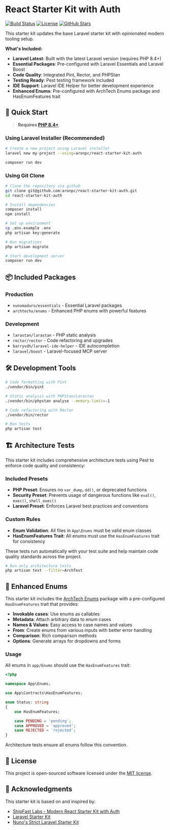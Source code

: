 # React Starter Kit with Auth

<p>
    <a href="https://github.com/aronpc/react-starter-kit-auth/actions"><img src="https://github.com/aronpc/react-starter-kit-auth/actions/workflows/tests.yml/badge.svg" alt="Build Status"></a>
    <a href="https://github.com/aronpc/react-starter-kit-auth/blob/main/LICENSE.md"><img src="https://img.shields.io/github/license/aronpc/react-starter-kit-auth" alt="License"></a>
    <a href="https://github.com/aronpc/react-starter-kit-auth"><img src="https://img.shields.io/github/stars/aronpc/react-starter-kit-auth" alt="GitHub Stars"></a>
</p>


This starter kit updates the base Laravel starter kit with opinionated modern tooling setup.

**What's Included:**
- **Laravel Latest**: Built with the latest Laravel version (requires PHP 8.4+)
- **Essential Packages**: Pre-configured with Laravel Essentials and Laravel Boost
- **Code Quality**: Integrated Pint, Rector, and PHPStan
- **Testing Ready**: Pest testing framework included
- **IDE Support**: Laravel IDE Helper for better development experience
- **Enhanced Enums**: Pre-configured with ArchTech Enums package and HasEnumFeatures trait

## 🚀 Quick Start

> **Requires [PHP 8.4+](https://php.net/releases/)**.

### Using Laravel Installer (Recommended)

```bash
# Create a new project using Laravel installer
laravel new my-project --using=aronpc/react-starter-kit-auth

composer run dev
```

### Using Git Clone

```bash
# Clone the repository via github
git clone git@github.com:aronpc/react-starter-kit-auth.git
cd react-starter-kit-auth

# Install dependencies
composer install
npm install

# Set up environment
cp .env.example .env
php artisan key:generate

# Run migrations
php artisan migrate

# Start development server
composer run dev
```

## 📦 Included Packages

### Production
- `nunomaduro/essentials` - Essential Laravel packages
- `archtechx/enums` - Enhanced PHP enums with powerful features

### Development
- `larastan/larastan` - PHP static analysis
- `rector/rector` - Code refactoring and upgrades
- `barryvdh/laravel-ide-helper` - IDE autocompletion
- `laravel/boost` - Laravel-focused MCP server

## 🛠️ Development Tools

```bash
# Code formatting with Pint
./vendor/bin/pint

# Static analysis with PHPStan/Larastan
./vendor/bin/phpstan analyse --memory-limit=-1

# Code refactoring with Rector
./vendor/bin/rector

# Run tests
php artisan test
```

## 🏗️ Architecture Tests

This starter kit includes comprehensive architecture tests using Pest to enforce code quality and consistency:

### Included Presets

- **PHP Preset**: Ensures no `var_dump`, `dd()`, or deprecated functions
- **Security Preset**: Prevents usage of dangerous functions like `eval()`, `exec()`, `shell_exec()`
- **Laravel Preset**: Enforces Laravel best practices and conventions

### Custom Rules

- **Enum Validation**: All files in `App\Enums` must be valid enum classes
- **HasEnumFeatures Trait**: All enums must use the `HasEnumFeatures` trait for consistency

These tests run automatically with your test suite and help maintain code quality standards across the project.

```bash
# Run only architecture tests
php artisan test --filter=ArchTest
```

## 🎯 Enhanced Enums

This starter kit includes the [ArchTech Enums](https://github.com/archtechx/enums) package with a pre-configured
`HasEnumFeatures` trait that provides:

- **Invokable cases**: Use enums as callables
- **Metadata**: Attach arbitrary data to enum cases
- **Names & Values**: Easy access to case names and values
- **From**: Create enums from various inputs with better error handling
- **Comparison**: Rich comparison methods
- **Options**: Generate arrays for dropdowns and forms

### Usage

All enums in `app/Enums` should use the `HasEnumFeatures` trait:

```php
<?php

namespace App\Enums;

use App\Contracts\HasEnumFeatures;

enum Status: string
{
    use HasEnumFeatures;

    case PENDING = 'pending';
    case APPROVED = 'approved';
    case REJECTED = 'rejected';
}
```

Architecture tests ensure all enums follow this convention.

## 📝 License

This project is open-sourced software licensed under the [MIT license](LICENSE.md).

## 🙏 Acknowledgments

This starter kit is based on and inspired by:

- [ShipFast Labs - Modern React Starter Kit with Auth](https://github.com/shipfastlabs/modern-react-starter-kit-auth)
- [Laravel Starter Kit](https://github.com/laravel/laravel-starter-kit)
- [Nuno's Strict Laravel Starter Kit](https://github.com/nunomaduro/laravel-starter-kit)
